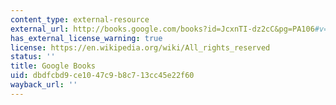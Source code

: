 ```yaml
---
content_type: external-resource
external_url: http://books.google.com/books?id=JcxnTI-dz2cC&pg=PA106#v=onepage
has_external_license_warning: true
license: https://en.wikipedia.org/wiki/All_rights_reserved
status: ''
title: Google Books
uid: dbdfcbd9-ce10-47c9-b8c7-13cc45e22f60
wayback_url: ''
---
```

